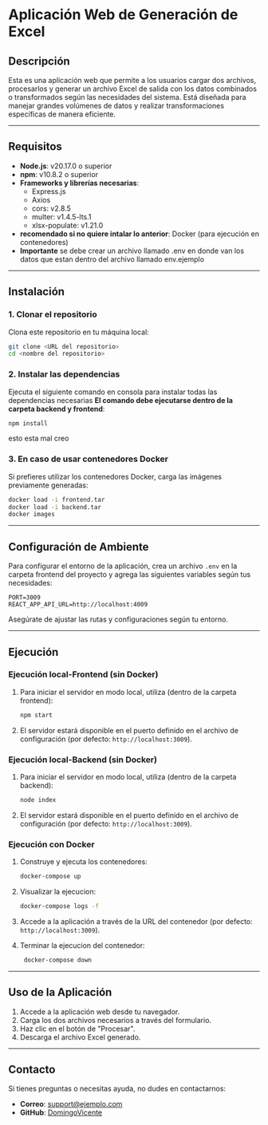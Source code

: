 # Aplicación Web de Generación de Excel

## Descripción

Esta es una aplicación web que permite a los usuarios cargar dos archivos, procesarlos y generar un archivo Excel de salida con los datos combinados o transformados según las necesidades del sistema. Está diseñada para manejar grandes volúmenes de datos y realizar transformaciones específicas de manera eficiente.

---

## Requisitos

- **Node.js**: v20.17.0 o superior  
- **npm**: v10.8.2 o superior  
- **Frameworks y librerías necesarias**:
  - Express.js
  - Axios
  - cors: v2.8.5
  - multer: v1.4.5-lts.1
  - xlsx-populate: v1.21.0
- **recomendado si no quiere intalar lo anterior**: Docker (para ejecución en contenedores)
- **Importante** se debe crear un archivo llamado .env en donde van los datos que estan dentro del archivo llamado env.ejemplo
---

## Instalación

### 1. Clonar el repositorio
Clona este repositorio en tu máquina local:
```bash
git clone <URL del repositorio>
cd <nombre del repositorio>
```

### 2. Instalar las dependencias
Ejecuta el siguiente comando en consola para instalar todas las dependencias necesarias **El comando debe ejecutarse dentro de la carpeta backend y frontend**:

```bash
npm install
```


esto esta mal creo
### 3. En caso de usar contenedores Docker
Si prefieres utilizar los contenedores Docker, carga las imágenes previamente generadas:
```bash
docker load -i frontend.tar
docker load -i backend.tar
docker images
```
---

## Configuración de Ambiente

Para configurar el entorno de la aplicación, crea un archivo `.env` en la carpeta frontend del proyecto y agrega las siguientes variables según tus necesidades:

```env
PORT=3009
REACT_APP_API_URL=http://localhost:4009

```

Asegúrate de ajustar las rutas y configuraciones según tu entorno.

---

## Ejecución

### Ejecución local-Frontend (sin Docker)
1. Para iniciar el servidor en modo local, utiliza (dentro de la carpeta frontend):
   ```bash
   npm start
   ```
2. El servidor estará disponible en el puerto definido en el archivo de configuración (por defecto: `http://localhost:3009`).

### Ejecución local-Backend (sin Docker)
1. Para iniciar el servidor en modo local, utiliza (dentro de la carpeta backend):
   ```bash
   node index
   ```
2. El servidor estará disponible en el puerto definido en el archivo de configuración (por defecto: `http://localhost:3009`).

### Ejecución con Docker
1. Construye y ejecuta los contenedores:
   ```bash
   docker-compose up
   ```
2. Visualizar la ejecucion:
   ```bash
   docker-compose logs -f
   ```

5. Accede a la aplicación a través de la URL del contenedor (por defecto: `http://localhost:3009`).

4. Terminar la ejecucion del contenedor:
   ```bash
    docker-compose down
   ```
---



## Uso de la Aplicación

1. Accede a la aplicación web desde tu navegador.
2. Carga los dos archivos necesarios a través del formulario.
3. Haz clic en el botón de "Procesar".
4. Descarga el archivo Excel generado.

---

## Contacto

Si tienes preguntas o necesitas ayuda, no dudes en contactarnos:
- **Correo**: support@ejemplo.com
- **GitHub**: [DomingoVicente](https://github.com/DomingoVicente)
